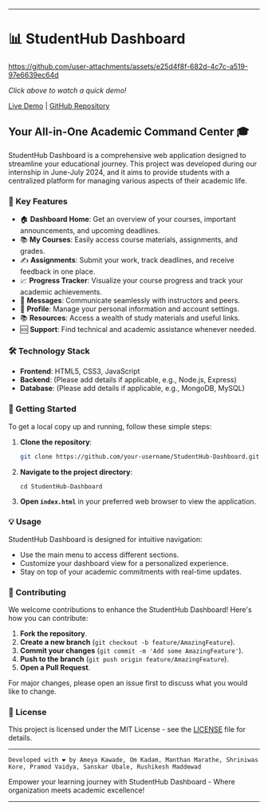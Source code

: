 
---

# 📊 StudentHub Dashboard


https://github.com/user-attachments/assets/e25d4f8f-682d-4c7c-a519-97e6639ec64d



*Click above to watch a quick demo!*

[Live Demo](https://dashboard-24.vercel.app) | [GitHub Repository](https://github.com/your-username/StudentHub-Dashboard)

## Your All-in-One Academic Command Center 🎓

StudentHub Dashboard is a comprehensive web application designed to streamline your educational journey. This project was developed during our internship in June-July 2024, and it aims to provide students with a centralized platform for managing various aspects of their academic life.

### 🌟 Key Features

- 🏠 **Dashboard Home**: Get an overview of your courses, important announcements, and upcoming deadlines.
- 📚 **My Courses**: Easily access course materials, assignments, and grades.
- ✍️ **Assignments**: Submit your work, track deadlines, and receive feedback in one place.
- 📈 **Progress Tracker**: Visualize your course progress and track your academic achievements.
- 💬 **Messages**: Communicate seamlessly with instructors and peers.
- 👤 **Profile**: Manage your personal information and account settings.
- 📚 **Resources**: Access a wealth of study materials and useful links.
- 🆘 **Support**: Find technical and academic assistance whenever needed.

### 🛠️ Technology Stack
- **Frontend**: HTML5, CSS3, JavaScript
- **Backend**: (Please add details if applicable, e.g., Node.js, Express)
- **Database**: (Please add details if applicable, e.g., MongoDB, MySQL)

### 🚀 Getting Started

To get a local copy up and running, follow these simple steps:

1. **Clone the repository**:
   ```sh
   git clone https://github.com/your-username/StudentHub-Dashboard.git
   ```
2. **Navigate to the project directory**:
   ```
   cd StudentHub-Dashboard
   ```
3. **Open `index.html`** in your preferred web browser to view the application.

### 💡 Usage

StudentHub Dashboard is designed for intuitive navigation:
- Use the main menu to access different sections.
- Customize your dashboard view for a personalized experience.
- Stay on top of your academic commitments with real-time updates.

### 🤝 Contributing

We welcome contributions to enhance the StudentHub Dashboard! Here's how you can contribute:

1. **Fork the repository**.
2. **Create a new branch** (`git checkout -b feature/AmazingFeature`).
3. **Commit your changes** (`git commit -m 'Add some AmazingFeature'`).
4. **Push to the branch** (`git push origin feature/AmazingFeature`).
5. **Open a Pull Request**.

For major changes, please open an issue first to discuss what you would like to change.

### 📄 License

This project is licensed under the MIT License - see the [LICENSE](LICENSE) file for details.

---

  ```
  Developed with ❤️ by Ameya Kawade, Om Kadam, Manthan Marathe, Shriniwas Kore, Pramod Vaidya, Sanskar Ubale, Rushikesh Maddewad
  ```

Empower your learning journey with StudentHub Dashboard - Where organization meets academic excellence!

---

